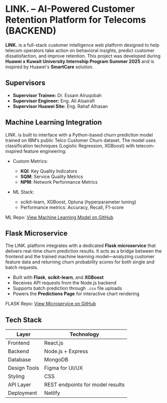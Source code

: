 # LINK. – AI-Powered Customer Retention Platform for Telecoms (BACKEND)

**LINK.** is a full-stack customer intelligence web platform designed to help telecom operators take action on behavioral insights, predict customer dissatisfaction, and improve retention. This project was developed during **Huawei x Kuwait University Internship Program Summer 2025** and is inspired by Huawei's **SmartCare** solution.

## Supervisors

- **Supervisor Trainee:** Dr. Essam Alruqobah
- **Supervisor Engineer:** Eng. Ali Alsairafi
- **Supervisor Huawei Site:** Eng. Rahaf Alhasan

## Machine Learning Integration

LINK. is built to interface with a Python-based churn prediction model trained on IBM’s public Telco Customer Churn dataset. The model uses classification techniques (Logistic Regression, XGBoost) with telecom-inspired feature engineering:

- Custom Metrics:

  - **KQI**: Key Quality Indicators
  - **SQM**: Service Quality Metrics
  - **NPM**: Network Performance Metrics

- ML Stack:
  - scikit-learn, XGBoost, Optuna (hyperparameter tuning)
  - Performance metrics: Accuracy, Recall, F1-score

ML Repo: [View Machine Learning Model on GitHub](https://github.com/halacoded/Churn-Prediction-Model-Based-on-Huawei-SmartCare)

## Flask Microservice

The LINK. platform integrates with a dedicated **Flask microservice** that delivers real-time churn prediction results. It acts as a bridge between the frontend and the trained machine learning model—analyzing customer feature data and returning churn probability scores for both single and batch requests.

- Built with **Flask**, **scikit-learn**, and **XGBoost**
- Receives API requests from the Node.js backend
- Supports batch prediction through `.csv` file uploads
- Powers the **Predictions Page** for interactive chart rendering

FLASK Repo: [View Microservice on GitHub](https://github.com/halacoded/LINK-FLASK-Microserver)

## Tech Stack

| Layer        | Technology                       |
| ------------ | -------------------------------- |
| Frontend     | React.js                         |
| Backend      | Node.js + Express                |
| Database     | MongoDB                          |
| Design Tools | Figma for UI/UX                  |
| Styling      | CSS                              |
| API Layer    | REST endpoints for model results |
| Deployment   | Netlify                          |
